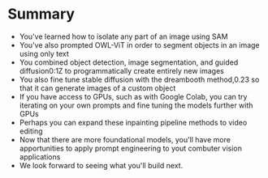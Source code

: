 # Summary

- You've learned how to isolate any part of an image using SAM
- You've also prompted OWL-ViT in order to segment objects in an image using only text
- You combined object detection, image segmentation, and guided diffusion0:1Z to programmatically create entirely new images
- You also fine tune stable diffusion with the dreambooth method,0.23 so that it can generate images of a custom object
- If you have access to GPUs, such as with Google Colab, you can try  iterating on your own prompts and fine tuning the models further with GPUs
- Perhaps you can expand these inpainting pipeline methods to video editing
- Now that there are more foundational models, you'll have more apportunities to apply prompt engineering to yout combuter vision applications
- We look forward to seeing what you'll build next.